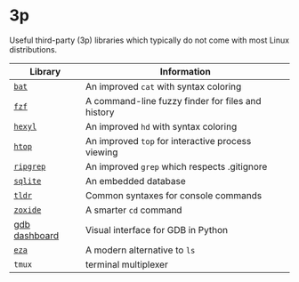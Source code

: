 # 3p

Useful third-party (3p) libraries which typically do not come with most Linux distributions.

| Library                                          | Information                                       |
|--------------------------------------------------|---------------------------------------------------|
| [`bat`](https://github.com/sharkdp/bat)           | An improved `cat` with syntax coloring           |
| [`fzf`](https://github.com/junegunn/fzf)          | A command-line fuzzy finder for files and history|
| [`hexyl`](https://github.com/sharkdp/hexyl)       | An improved `hd` with syntax coloring            |
| [`htop`](https://github.com/htop-dev/htop)        | An improved `top` for interactive process viewing|
| [`ripgrep`](https://github.com/BurntSushi/ripgrep)| An improved `grep` which respects .gitignore     |
| [`sqlite`](https://github.com/sqlite/sqlite/)     | An embedded database                             |
| [`tldr`](https://github.com/tldr-pages/tldr)      | Common syntaxes for console commands             |
| [`zoxide`](https://github.com/ajeetdsouza/zoxide) | A smarter `cd` command                           |
| [gdb dashboard](https://github.com/cyrus-and/gdb-dashboard) | Visual interface for GDB in Python     |
| [`eza`](https://github.com/eza-community/eza)     | A modern alternative to `ls`                     |
| `tmux`                                            |  terminal multiplexer                            |
